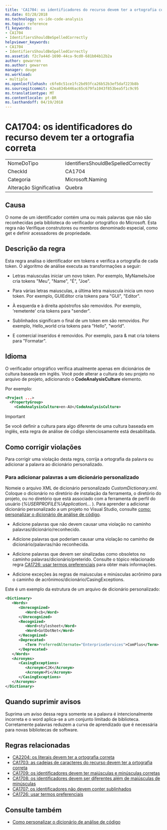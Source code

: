 ```yaml
---
title: 'CA1704: os identificadores do recurso devem ter a ortografia correta'
ms.date: 03/28/2018
ms.technology: vs-ide-code-analysis
ms.topic: reference
f1_keywords:
- CA1704
- IdentifiersShouldBeSpelledCorrectly
helpviewer_keywords:
- CA1704
- IdentifiersShouldBeSpelledCorrectly
ms.assetid: f2c7a44d-1690-44ca-9cd0-681b04b12b2a
author: gewarren
ms.author: gewarren
manager: douge
ms.workload:
- multiple
ms.openlocfilehash: c6fe8c51ce1fc2bd93fca26b52b3ef5daf223b8b
ms.sourcegitcommit: 42ea834b446ac65c679fa1043f853bea5f1c9c95
ms.translationtype: MT
ms.contentlocale: pt-BR
ms.lasthandoff: 04/19/2018
---
```

# <a name="ca1704-identifiers-should-be-spelled-correctly"></a>CA1704: os identificadores do recurso devem ter a ortografia correta

|||
|-|-|
|NomeDoTipo|IdentifiersShouldBeSpelledCorrectly|
|CheckId|CA1704|
|Categoria|Microsoft.Naming|
|Alteração Significativa|Quebra|

## <a name="cause"></a>Causa

O nome de um identificador contém uma ou mais palavras que não são reconhecidas pela biblioteca do verificador ortográfico do Microsoft. Esta regra não Verifique construtores ou membros denominado especial, como get e definir acessadores de propriedade.

## <a name="rule-description"></a>Descrição da regra

Esta regra analisa o identificador em tokens e verifica a ortografia de cada token. O algoritmo de análise executa as transformações a seguir:

- Letras maiusculas iniciar um novo token. Por exemplo, MyNameIsJoe cria tokens "Meu", "Name", "É", "Joe".

- Para várias letras maiusculas, a última letra maiuscula inicia um novo token. Por exemplo, GUIEditor cria tokens para "GUI", "Editor".

- À esquerda e à direita apóstrofos são removidos. Por exemplo, 'remetente' cria tokens para "sender".

- Sublinhados significam o final de um token em são removidos. Por exemplo, Hello_world cria tokens para "Hello", "world".

- E comercial inseridos é removidos. Por exemplo, para & mat cria tokens para "Formatar".

## <a name="language"></a>Idioma

O verificador ortográfico verifica atualmente apenas em dicionários de cultura baseada em inglês. Você pode alterar a cultura do seu projeto no arquivo de projeto, adicionando o **CodeAnalysisCulture** elemento.

Por exemplo:

```xml
<Project ...>
  <PropertyGroup>
    <CodeAnalysisCulture>en-AU</CodeAnalysisCulture>
```

> [!IMPORTANT]
> Se você definir a cultura para algo diferente de uma cultura baseada em inglês, esta regra de análise de código silenciosamente está desabilitada.

## <a name="how-to-fix-violations"></a>Como corrigir violações

Para corrigir uma violação desta regra, corrija a ortografia da palavra ou adicionar a palavra ao dicionário personalizado.

### <a name="to-add-words-to-a-custom-dictionary"></a>Para adicionar palavras a um dicionário personalizado

Nomeie o arquivo XML de dicionário personalizado *CustomDictionary.xml*. Coloque o dicionário no diretório de instalação da ferramenta, o diretório do projeto, ou no diretório que está associado com a ferramenta de perfil do usuário (*%USERPROFILE%\Application\\...* ). Para aprender a adicionar dicionário personalizado a um projeto no Visual Studio, consulte [como: personalizar o dicionário de análise de código](../code-quality/how-to-customize-the-code-analysis-dictionary.md).

- Adicione palavras que não devem causar uma violação no caminho palavras/dicionário/reconhecido.

- Adicione palavras que poderiam causar uma violação no caminho de dicionário/palavras/não reconhecida.

- Adicione palavras que devem ser sinalizadas como obsoletos no caminho palavras/dicionário/preterido. Consulte o tópico relacionado regra [CA1726: usar termos preferenciais](../code-quality/ca1726-use-preferred-terms.md) para obter mais informações.

- Adicione exceções às regras de maiusculas e minúsculas acrônimo para o caminho de acrônimos/dicionário/CasingExceptions.

Este é um exemplo da estrutura de um arquivo de dicionário personalizado:

```xml
<Dictionary>
   <Words>
      <Unrecognized>
         <Word>cb</Word>
      </Unrecognized>
      <Recognized>
         <Word>stylesheet</Word>
         <Word>GotDotNet</Word>
      </Recognized>
      <Deprecated>
         <Term PreferredAlternate="EnterpriseServices">ComPlus</Term>
      </Deprecated>
   </Words>
   <Acronyms>
      <CasingExceptions>
         <Acronym>CJK</Acronym>
         <Acronym>Pi</Acronym>
      </CasingExceptions>
   </Acronyms>
</Dictionary>
```

## <a name="when-to-suppress-warnings"></a>Quando suprimir avisos

Suprima um aviso dessa regra somente se a palavra é intencionalmente incorreta e o word aplica-se a um conjunto limitado de biblioteca. Corretamente palavras reduzem a curva de aprendizado que é necessária para novas bibliotecas de software.

## <a name="related-rules"></a>Regras relacionadas

- [CA2204: os literais devem ter a ortografia correta](../code-quality/ca2204-literals-should-be-spelled-correctly.md)
- [CA1703: as cadeias de caracteres do recurso devem ter a ortografia correta](../code-quality/ca1703-resource-strings-should-be-spelled-correctly.md)
- [CA1709: os identificadores devem ter maiúsculas e minúsculas corretas](../code-quality/ca1709-identifiers-should-be-cased-correctly.md)
- [CA1708: os identificadores devem ser diferentes além de maiúsculas de minúsculas](../code-quality/ca1708-identifiers-should-differ-by-more-than-case.md)
- [CA1707: os identificadores não devem conter sublinhados](../code-quality/ca1707-identifiers-should-not-contain-underscores.md)
- [CA1726: usar termos preferenciais](../code-quality/ca1726-use-preferred-terms.md)

## <a name="see-also"></a>Consulte também

- [Como personalizar o dicionário de análise de código](../code-quality/how-to-customize-the-code-analysis-dictionary.md)
